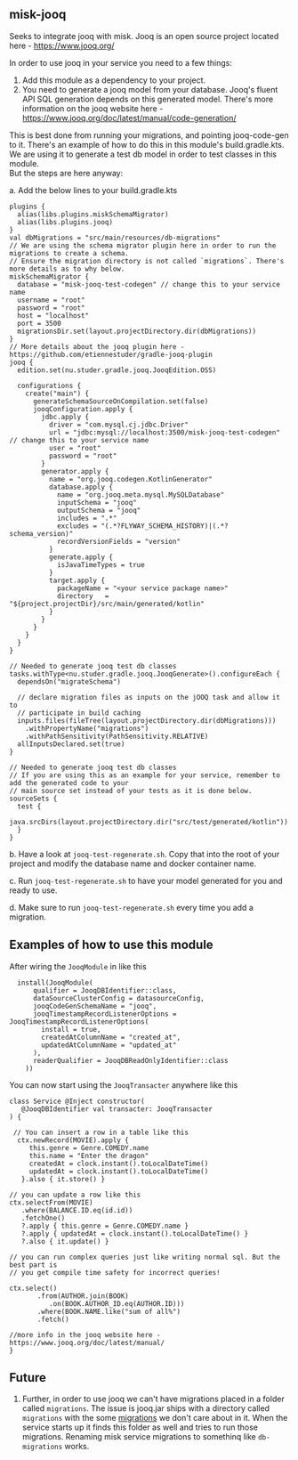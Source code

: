 ## misk-jooq

Seeks to integrate jooq with misk. Jooq is an open source project located here -
https://www.jooq.org/

In order to use jooq in your service you need to a few things:

1. Add this module as a dependency to your project.
1. You need to generate a jooq model from your database. 
   Jooq's fluent API SQL generation depends on this generated model. 
   There's more information on the jooq website here - 
   https://www.jooq.org/doc/latest/manual/code-generation/
   
This is best done from running your migrations, and pointing 
jooq-code-gen to it. There's an example of how to do this in this 
   module's build.gradle.kts. We are using it to generate a test db model in 
   order to test classes in this module.  
   But the steps are here anyway:
   
a. Add the below lines to your build.gradle.kts

```
plugins {
  alias(libs.plugins.miskSchemaMigrator)
  alias(libs.plugins.jooq)
}
val dbMigrations = "src/main/resources/db-migrations"
// We are using the schema migrator plugin here in order to run the migrations to create a schema.
// Ensure the migration directory is not called `migrations`. There's more details as to why below.
miskSchemaMigrator {
  database = "misk-jooq-test-codegen" // change this to your service name
  username = "root"
  password = "root"
  host = "localhost"
  port = 3500
  migrationsDir.set(layout.projectDirectory.dir(dbMigrations))
}
// More details about the jooq plugin here - https://github.com/etiennestuder/gradle-jooq-plugin
jooq {
  edition.set(nu.studer.gradle.jooq.JooqEdition.OSS)

  configurations {
    create("main") {
      generateSchemaSourceOnCompilation.set(false)
      jooqConfiguration.apply {
        jdbc.apply {
          driver = "com.mysql.cj.jdbc.Driver"
          url = "jdbc:mysql://localhost:3500/misk-jooq-test-codegen" // change this to your service name
          user = "root"
          password = "root"
        }
        generator.apply {
          name = "org.jooq.codegen.KotlinGenerator"
          database.apply {
            name = "org.jooq.meta.mysql.MySQLDatabase"
            inputSchema = "jooq"
            outputSchema = "jooq"
            includes = ".*"
            excludes = "(.*?FLYWAY_SCHEMA_HISTORY)|(.*?schema_version)"
            recordVersionFields = "version"
          }
          generate.apply {
            isJavaTimeTypes = true
          }
          target.apply {
            packageName = "<your service package name>"
            directory   = "${project.projectDir}/src/main/generated/kotlin"
          }
        }
      }
    }
  }
}

// Needed to generate jooq test db classes
tasks.withType<nu.studer.gradle.jooq.JooqGenerate>().configureEach {
  dependsOn("migrateSchema")

  // declare migration files as inputs on the jOOQ task and allow it to
  // participate in build caching
  inputs.files(fileTree(layout.projectDirectory.dir(dbMigrations)))
    .withPropertyName("migrations")
    .withPathSensitivity(PathSensitivity.RELATIVE)
  allInputsDeclared.set(true)
}

// Needed to generate jooq test db classes
// If you are using this as an example for your service, remember to add the generated code to your
// main source set instead of your tests as it is done below.
sourceSets {
  test {
    java.srcDirs(layout.projectDirectory.dir("src/test/generated/kotlin"))
  }
}
```

b. Have a look at `jooq-test-regenerate.sh`. Copy that into the root of your project and modify the database
name and docker container name.

c. Run `jooq-test-regenerate.sh` to have your model generated for you and ready to use.

d. Make sure to run `jooq-test-regenerate.sh` every time you add a migration.


## Examples of how to use this module

After wiring the `JooqModule` in like this

```
  install(JooqModule(
      qualifier = JooqDBIdentifier::class,
      dataSourceClusterConfig = datasourceConfig,
      jooqCodeGenSchemaName = "jooq",
      jooqTimestampRecordListenerOptions = JooqTimestampRecordListenerOptions(
        install = true,
        createdAtColumnName = "created_at",
        updatedAtColumnName = "updated_at"
      ),
      readerQualifier = JooqDBReadOnlyIdentifier::class
    ))
```

You can now start using the `JooqTransacter` anywhere like this  

```
class Service @Inject constructor(
   @JooqDBIdentifier val transacter: JooqTransacter
) {
 
 // You can insert a row in a table like this
  ctx.newRecord(MOVIE).apply {
     this.genre = Genre.COMEDY.name
     this.name = "Enter the dragon"
     createdAt = clock.instant().toLocalDateTime()
     updatedAt = clock.instant().toLocalDateTime()
   }.also { it.store() }
   
// you can update a row like this
ctx.selectFrom(MOVIE)
   .where(BALANCE.ID.eq(id.id))
   .fetchOne()
   ?.apply { this.genre = Genre.COMEDY.name }
   ?.apply { updatedAt = clock.instant().toLocalDateTime() }
   ?.also { it.update() }    

// you can run complex queries just like writing normal sql. But the best part is
// you get compile time safety for incorrect queries!

ctx.select()
       .from(AUTHOR.join(BOOK)
          .on(BOOK.AUTHOR_ID.eq(AUTHOR.ID)))
       .where(BOOK.NAME.like("sum of all%")   
       .fetch()

//more info in the jooq website here - https://www.jooq.org/doc/latest/manual/ 
}

```



## Future 

1. Further, in order to use jooq we can't have migrations placed in a folder called `migrations`.
   The issue is jooq.jar ships with a directory called `migrations` with the some 
   [migrations](https://github.com/jOOQ/jOOQ/tree/main/jOOQ/src/main/resources/migrations) 
   we don't care about in it. When the service starts up it finds this folder as well and tries 
   to run those migrations. Renaming misk service migrations to somethinq like `db-migrations` works. 

